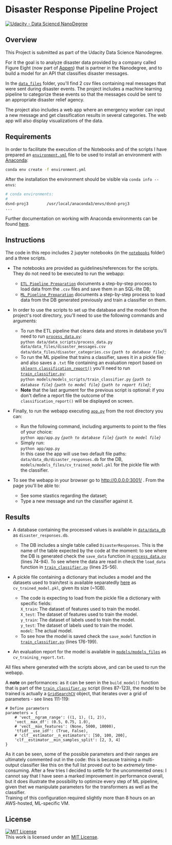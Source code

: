 # Disaster Response Pipeline Project
[![Udacity - Data Sciencd NanoDegree](https://img.shields.io/badge/Udacity-DSND-blue?style=plastic&logo=udacity)](https://www.udacity.com/course/data-scientist-nanodegree--nd025)

## Overview

This Project is submitted as part of the Udacity Data Science Nanodegree.

For it the goal is to analyze disaster data provided by a company called Figure Eight (now part of [Appen](https://appen.com/)) that is partner in the Nanodegree, and to build a model for an API that classifies disaster messages.

In the [`data_files`](./data/data_files) folder, you'll find 2 csv files containing real messages that were sent during disaster events. The project includes a machine learning pipeline to categorize these events so that the messages could be sent to an appropriate disaster relief agency.

The project also includes a web app where an emergency worker can input a new message and get classification results in several categories. The web app will also display visualizations of the data. 


## Requirements
In order to facilitate the execution of the Notebooks and of the scripts I have prepared an [`environment.yml`](./environment.yml) file to be used to install an environment with [Anaconda](https://www.anaconda.com/):

```sh
conda env create -f environment.yml
```

After the installation the environment should be visible via `conda info --envs`:

```sh
# conda environments:
#
dsnd-proj3        /usr/local/anaconda3/envs/dsnd-proj3
...

```

Further documentation on working with Anaconda environments can be found [here](https://docs.conda.io/projects/conda/en/latest/user-guide/tasks/manage-environments.html). 

## Instructions
The code in this repo includes 2 jupyter notebooks (in the [`notebooks`](./notebooks) folder) and a three scripts. 

* The notebooks are provided as guidelines/references for the scripts. They do not need to be executed to run the webapp:
    - [`ETL Pipeline Preparation`](./notebooks/ETL_Pipeline_Preparation.ipynb) documents a step-by-step process to load data from the `.csv` files and save them in an SQL-lite DB;
    - [`ML_Pipeline_Preparation`](./notebooks/ML_Pipeline_Preparation.ipynb) documents a step-by-step process to load data from the DB generated previously and train a classifier on them.

* In order to use the scripts to set up the database and the model from the project's root directory, you'll need to use the following commands and arguments:
    - To run the ETL pipeline that cleans data and stores in database you'll need to run [`process_data.py`](./data/data_scripts/process_data.py):  
        `python data/data_scripts/process_data.py data/data_files/disaster_messages.csv data/data_files/disaster_categories.csv` _`{path to database file}`_;
    - To run the ML pipeline that trains a classifier, saves it in a pickle file and also saves a `.txt` file containing an evaluation report based on [`sklearn classification_report()`](https://scikit-learn.org/stable/modules/generated/sklearn.metrics.classification_report.html) you'll need to run [`train_classifier.py`](./models/models_scripts/train_classifier.py):  
        `python models/models_scripts/train_classifier.py` _`{path to database file}`_ _`{path to model file}`_ _`{path to report file}`_;
    - **Note** that the last argument for the previous script is optional: if you don't define a report file the outcome of the `classification_report()` will be displayed on screen.
        
 
* Finally, to run the webapp executing [`app.py`](./app/app.py) from the root directory you can:
    -  Run the following command, including arguments to point to the files of your choice:  
        `python app/app.py` _`{path to database file}`_ _`{path to model file}`_
    - Simply run:  
        `python app/app.py`   
        In this case the app will use two default file paths: `data/data_db/disaster_responses.db` for the DB, `models/models_files/cv_trained_model.pkl` for the pickle file with the classifier.

* To see the webapp in your browser go to http://0.0.0.0:3001/ . From the page you'll be able to:
    - See some stastics regarding the dataset;
    - Type a new message and run the classifier against it.  
    
## Results
* A database containing the processed values is available in [`data/data_db`](./data/data_db) as `disaster_responses.db`. 
    - The DB includes a single table called `DisasterResponses`. This is the name of the table expected by the code at the moment: to see where the DB is generated check the `save_data` function in [`process_data.py`](./data/data_scripts/process_data.py) (lines 74-94). To see where the data are read in check the `load_data` function in [`train_classifier.py`](./models/models_scripts/train_classifier.py) (lines 25-56).  

* A pickle file containing a dictionary that includes a model and the datasets used to train/test is available separatedly [here](https://drive.google.com/file/d/1fPl5RqvPeOrbMQzOmcwZAfNBE-uQiIGU/view?usp=sharing) as `cv_trained_model.pkl`, given its size (~1GB).
    - The code is expecting to load from the pickle file a dictionary with specific fields:  
        `X_train`: The dataset of features used to train the model.   
        `X_test`: The dataset of features used to train the model.   
        `y_train`: The dataset of labels used to train the model.   
        `y_test`: The dataset of labels used to train the model.   
        `model`: The actual model.   
    - To see how the model is saved check the `save_model` function in [`train_classifier.py`](./models/models_scripts/train_classifier.py) (lines 176-199).  

* An evaluation report for the model is available in [`models/models_files`](./models/models_files) as `cv_training_report.txt`.  

All files where generated with the scripts above, and can be used to run the webapp.  

A **note** on performances: as it can be seen in the `build_model()` function that is part of the [`train_classifier.py`](./models/models_scripts/train_classifier.py) script (lines 87-123), the model to be trained is actually a [`GridSearchCV`](https://scikit-learn.org/stable/modules/generated/sklearn.model_selection.GridSearchCV.html) object, that iterates over a grid of parameters - see lines 111-119:

```
# Define parameters
parameters = {
    # 'vect__ngram_range': ((1, 1), (1, 2)),
    'vect__max_df': (0.5, 0.75, 1.0),
    # 'vect__max_features': (None, 5000, 10000),
    'tfidf__use_idf': (True, False),
    # 'clf__estimator__n_estimators': [50, 100, 200],
    'clf__estimator__min_samples_split': [2, 3, 4]
}
```

As it can be seen, some of the possible parameters and their ranges are ultimately commented out in the code: this is because training a multi-output classifier like this on the full list proved out to be _extremely_ time-consuming. After a few tries I decided to settle for the uncommented ones: I cannot say that I have seen a marked improvement in performance overall, but it does illustrate the possibility to optimize every step of ML pipeline, given thet we manipulate parameters for the transformers as well as the classifier.  
Training of this configuration required slightly more than 8 hours on an AWS-hosted, ML-specific VM. 

## License
 <a rel="license" href="https://opensource.org/licenses/MIT"><img alt="MIT License" style="border-width:0" src="https://img.shields.io/badge/License-MIT-yellow.svg?style=plastic" /></a><br />This work is licensed under an <a rel="license" href="https://opensource.org/licenses/MIT">MIT License</a>.
